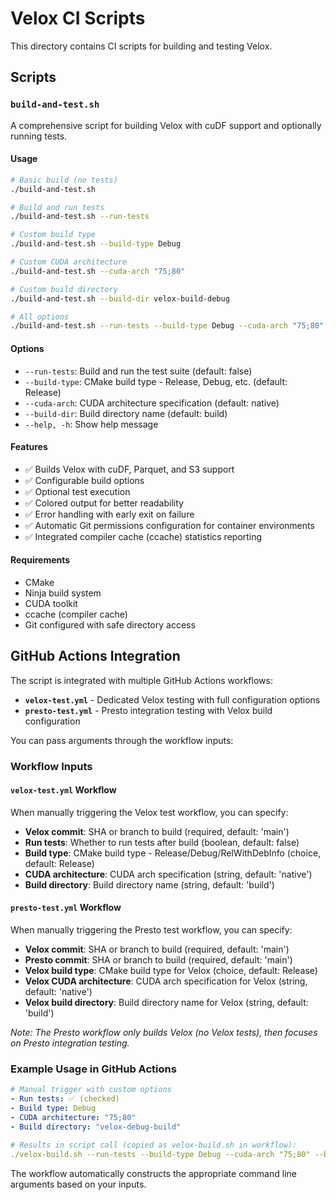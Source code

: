 # Velox CI Scripts

This directory contains CI scripts for building and testing Velox.

## Scripts

### `build-and-test.sh`

A comprehensive script for building Velox with cuDF support and optionally running tests.

#### Usage

```bash
# Basic build (no tests)
./build-and-test.sh

# Build and run tests
./build-and-test.sh --run-tests

# Custom build type
./build-and-test.sh --build-type Debug

# Custom CUDA architecture
./build-and-test.sh --cuda-arch "75;80"

# Custom build directory
./build-and-test.sh --build-dir velox-build-debug

# All options
./build-and-test.sh --run-tests --build-type Debug --cuda-arch "75;80" --build-dir my-build
```

#### Options

- `--run-tests`: Build and run the test suite (default: false)
- `--build-type`: CMake build type - Release, Debug, etc. (default: Release)
- `--cuda-arch`: CUDA architecture specification (default: native)
- `--build-dir`: Build directory name (default: build)
- `--help, -h`: Show help message

#### Features

- ✅ Builds Velox with cuDF, Parquet, and S3 support
- ✅ Configurable build options
- ✅ Optional test execution
- ✅ Colored output for better readability
- ✅ Error handling with early exit on failure
- ✅ Automatic Git permissions configuration for container environments
- ✅ Integrated compiler cache (ccache) statistics reporting

#### Requirements

- CMake
- Ninja build system
- CUDA toolkit
- ccache (compiler cache)
- Git configured with safe directory access

## GitHub Actions Integration

The script is integrated with multiple GitHub Actions workflows:
- **`velox-test.yml`** - Dedicated Velox testing with full configuration options
- **`presto-test.yml`** - Presto integration testing with Velox build configuration

You can pass arguments through the workflow inputs:

### Workflow Inputs

#### `velox-test.yml` Workflow
When manually triggering the Velox test workflow, you can specify:

- **Velox commit**: SHA or branch to build (required, default: 'main')
- **Run tests**: Whether to run tests after build (boolean, default: false)
- **Build type**: CMake build type - Release/Debug/RelWithDebInfo (choice, default: Release)
- **CUDA architecture**: CUDA arch specification (string, default: 'native')
- **Build directory**: Build directory name (string, default: 'build')

#### `presto-test.yml` Workflow  
When manually triggering the Presto test workflow, you can specify:

- **Velox commit**: SHA or branch to build (required, default: 'main')
- **Presto commit**: SHA or branch to build (required, default: 'main')  
- **Velox build type**: CMake build type for Velox (choice, default: Release)
- **Velox CUDA architecture**: CUDA arch specification for Velox (string, default: 'native')
- **Velox build directory**: Build directory name for Velox (string, default: 'build')

*Note: The Presto workflow only builds Velox (no Velox tests), then focuses on Presto integration testing.*

### Example Usage in GitHub Actions

```yaml
# Manual trigger with custom options
- Run tests: ✅ (checked)
- Build type: Debug
- CUDA architecture: "75;80"
- Build directory: "velox-debug-build"

# Results in script call (copied as velox-build.sh in workflow):
./velox-build.sh --run-tests --build-type Debug --cuda-arch "75;80" --build-dir "velox-debug-build"
```

The workflow automatically constructs the appropriate command line arguments based on your inputs.